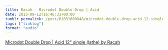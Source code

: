 ```yaml
---
title: Racah - Microdot Double Drop | Acid
date: 2013-09-12T16:46:31+00:00
tumblr_permalink: /post/61031600848/microdot-double-drop-acid-12-single-lathe-by
tags: ["linklog"]
format: "audio"
---
```


[Microdot Double Drop | Acid 12" single (lathe) by Racah][1]

[1]: http://music.bladudflies.com/album/microdot-double-drop-acid-12-single-lathe
